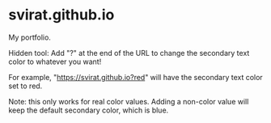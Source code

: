 # svirat.github.io
My portfolio.

Hidden tool: Add "?<colorName>" at the end of the URL to change the secondary text color to whatever you want!
  
For example, "https://svirat.github.io?red" will have the secondary text color set to red. 

Note: this only works for real color values. Adding a non-color value will keep the default secondary color, which is blue.
